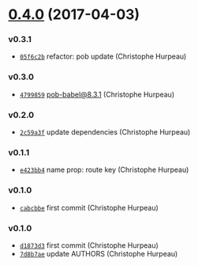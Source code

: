 <a name="0.4.0"></a>
# [0.4.0](https://github.com/alpjs/react-alp-route/compare/v0.3.1...v0.4.0) (2017-04-03)


### v0.3.1

- [`05f6c2b`](https://github.com/alpjs/react-alp-route/commit/05f6c2b93e3637f131645f96386ee2b084e1d71f) refactor: pob update (Christophe Hurpeau)

### v0.3.0

- [`4799859`](https://github.com/alpjs/react-alp-route/commit/47998595fdab865bfb11e337832aad88cae5dc1e) pob-babel@8.3.1 (Christophe Hurpeau)

### v0.2.0

- [`2c59a3f`](https://github.com/alpjs/react-alp-route/commit/2c59a3f1b46ea92a5546090bfe44b3ab12c36370) update dependencies (Christophe Hurpeau)

### v0.1.1

- [`e423bb4`](https://github.com/alpjs/react-alp-route/commit/e423bb4731be886fd2a6dfc04f400b1cfa36d0d7) name prop: route key (Christophe Hurpeau)

### v0.1.0

- [`cabcbbe`](https://github.com/alpjs/react-alp-route/commit/cabcbbe3078d5bb8d287624b0a4318208d46df1c) first commit (Christophe Hurpeau)

### v0.1.0

- [`d1873d3`](https://github.com/alpjs/react-alp-link/commit/d1873d3b2935afc26b16d4af4e8a3d98dc8d2809) first commit (Christophe Hurpeau)
- [`7d8b7ae`](https://github.com/alpjs/react-alp-link/commit/7d8b7aef6c1e727881efab623ba5c83c6281b178) update AUTHORS (Christophe Hurpeau)
